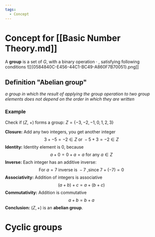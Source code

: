 ```yaml
---
tags:
  - Concept
---
```

# Concept for [[Basic Number Theory.md]]

A **group** is a set of $G$, with a binary operation $\cdot$ , satisfying following conditions 
![[{0584840C-E456-44C1-BC49-A860F7B70051}.png]]
## Definition "Abelian group"

*a group in which the result of applying the group operation to two group elements does not depend on the order in which they are written*

### Example

Check if ($Z$, $+$) forms a group:
$Z = \{-3,-2,-1,0,1,2,3\}$

**Closure:**
Add any two integers, you get another integer
$$3+-5 = -2 \in Z\text{ or }-5+3=-2\in Z$$
**Identity:**
Identity element is $0$, because
$$a+0=0+a=a\text{ for any } a\in Z$$
**Inverse:**
Each integer has an additive inverse:
$$\text{For }a = 7\text{ inverse is }-7 \text{ ,since } 7+(-7) = 0$$
**Associativity:**
Addition of integers is associative
$$(a+b)+c=a+(b+c)$$
**Commutativity:**
Addition is commutative
$$a+b=b+a$$
**Conclusion:**
$(Z, +)$ is an **abelian group**.

# Cyclic groups